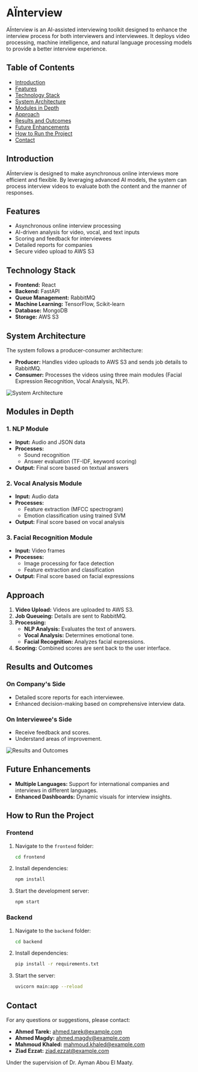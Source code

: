 # AÏnterview

AÏnterview is an AI-assisted interviewing toolkit designed to enhance the interview process for both interviewers and interviewees. It deploys video processing, machine intelligence, and natural language processing models to provide a better interview experience.

## Table of Contents

- [Introduction](#introduction)
- [Features](#features)
- [Technology Stack](#technology-stack)
- [System Architecture](#system-architecture)
- [Modules in Depth](#modules-in-depth)
- [Approach](#approach)
- [Results and Outcomes](#results-and-outcomes)
- [Future Enhancements](#future-enhancements)
- [How to Run the Project](#how-to-run-the-project)
- [Contact](#contact)

## Introduction

AÏnterview is designed to make asynchronous online interviews more efficient and flexible. By leveraging advanced AI models, the system can process interview videos to evaluate both the content and the manner of responses.

## Features

- Asynchronous online interview processing
- AI-driven analysis for video, vocal, and text inputs
- Scoring and feedback for interviewees
- Detailed reports for companies
- Secure video upload to AWS S3

## Technology Stack

- **Frontend:** React
- **Backend:** FastAPI
- **Queue Management:** RabbitMQ
- **Machine Learning:** TensorFlow, Scikit-learn
- **Database:** MongoDB
- **Storage:** AWS S3

## System Architecture

The system follows a producer-consumer architecture:

- **Producer:** Handles video uploads to AWS S3 and sends job details to RabbitMQ.
- **Consumer:** Processes the videos using three main modules (Facial Expression Recognition, Vocal Analysis, NLP).

![System Architecture](path/to/architecture-diagram.png)

## Modules in Depth

### 1. NLP Module

- **Input:** Audio and JSON data
- **Processes:**
  - Sound recognition
  - Answer evaluation (TF-IDF, keyword scoring)
- **Output:** Final score based on textual answers

### 2. Vocal Analysis Module

- **Input:** Audio data
- **Processes:**
  - Feature extraction (MFCC spectrogram)
  - Emotion classification using trained SVM
- **Output:** Final score based on vocal analysis

### 3. Facial Recognition Module

- **Input:** Video frames
- **Processes:**
  - Image processing for face detection
  - Feature extraction and classification
- **Output:** Final score based on facial expressions

## Approach

1. **Video Upload:** Videos are uploaded to AWS S3.
2. **Job Queueing:** Details are sent to RabbitMQ.
3. **Processing:**
   - **NLP Analysis:** Evaluates the text of answers.
   - **Vocal Analysis:** Determines emotional tone.
   - **Facial Recognition:** Analyzes facial expressions.
4. **Scoring:** Combined scores are sent back to the user interface.

## Results and Outcomes

### On Company's Side

- Detailed score reports for each interviewee.
- Enhanced decision-making based on comprehensive interview data.

### On Interviewee's Side

- Receive feedback and scores.
- Understand areas of improvement.

![Results and Outcomes](https://firebasestorage.googleapis.com/v0/b/ainterview-5e7bf.appspot.com/o/images%2FScreenshot%202024-07-11%20at%2012.47.00%E2%80%AFAM.png?alt=media&token=7c7b8897-262a-44fe-b988-a50f9cb0df97)

## Future Enhancements

- **Multiple Languages:** Support for international companies and interviews in different languages.
- **Enhanced Dashboards:** Dynamic visuals for interview insights.

## How to Run the Project

### Frontend

1. Navigate to the `frontend` folder:
    ```bash
    cd frontend
    ```
2. Install dependencies:
    ```bash
    npm install
    ```
3. Start the development server:
    ```bash
    npm start
    ```

### Backend

1. Navigate to the `backend` folder:
    ```bash
    cd backend
    ```
2. Install dependencies:
    ```bash
    pip install -r requirements.txt
    ```
3. Start the server:
    ```bash
    uvicorn main:app --reload
    ```

## Contact

For any questions or suggestions, please contact:

- **Ahmed Tarek:** ahmed.tarek@example.com
- **Ahmed Magdy:** ahmed.magdy@example.com
- **Mahmoud Khaled:** mahmoud.khaled@example.com
- **Ziad Ezzat:** ziad.ezzat@example.com

Under the supervision of Dr. Ayman Abou El Maaty.
